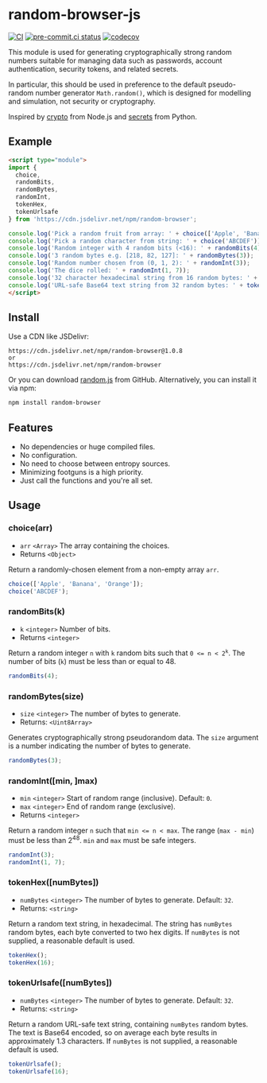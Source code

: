 # random-browser-js
[![CI](https://github.com/oittaa/random-browser-js/actions/workflows/main.yml/badge.svg)](https://github.com/oittaa/random-browser-js/actions/workflows/main.yml)
[![pre-commit.ci status](https://results.pre-commit.ci/badge/github/oittaa/random-browser-js/main.svg)](https://results.pre-commit.ci/latest/github/oittaa/random-browser-js/main)
[![codecov](https://codecov.io/gh/oittaa/random-browser-js/branch/main/graph/badge.svg?token=U0IOMJNWDP)](https://codecov.io/gh/oittaa/random-browser-js)

This module is used for generating cryptographically strong random numbers suitable for managing data such as passwords, account authentication, security tokens, and related secrets.

In particular, this should be used in preference to the default pseudo-random number generator `Math.random()`, which is designed for modelling and simulation, not security or cryptography.

Inspired by [crypto][nodejs-crypto] from Node.js and [secrets][python-secrets] from Python.

## Example

```html
<script type="module">
import {
  choice,
  randomBits,
  randomBytes,
  randomInt,
  tokenHex,
  tokenUrlsafe
} from 'https://cdn.jsdelivr.net/npm/random-browser';

console.log('Pick a random fruit from array: ' + choice(['Apple', 'Banana', 'Orange']));
console.log('Pick a random character from string: ' + choice('ABCDEF'));
console.log('Random integer with 4 random bits (<16): ' + randomBits(4));
console.log('3 random bytes e.g. [218, 82, 127]: ' + randomBytes(3));
console.log('Random number chosen from (0, 1, 2): ' + randomInt(3));
console.log('The dice rolled: ' + randomInt(1, 7));
console.log('32 character hexadecimal string from 16 random bytes: ' + tokenHex(16));
console.log('URL-safe Base64 text string from 32 random bytes: ' + tokenUrlsafe());
</script>
```

## Install

Use a CDN like JSDelivr:
```
https://cdn.jsdelivr.net/npm/random-browser@1.0.8
or
https://cdn.jsdelivr.net/npm/random-browser
```
Or you can download [random.js][random-js-file] from GitHub. Alternatively, you can install it via npm:
```bash
npm install random-browser
```

## Features

* No dependencies or huge compiled files.
* No configuration.
* No need to choose between entropy sources.
* Minimizing footguns is a high priority.
* Just call the functions and you're all set.

## Usage

### choice(arr)
* `arr` `<Array>` The array containing the choices.
* Returns `<Object>`

Return a randomly-chosen element from a non-empty array `arr`.
```javascript
choice(['Apple', 'Banana', 'Orange']);
choice('ABCDEF');
```

### randomBits(k)
* `k` `<integer>` Number of bits.
* Returns `<integer>`

Return a random integer `n` with `k` random bits such that <code>0 &lt;= n &lt; 2<sup>k</sup></code>. The number of bits (`k`) must be less than or equal to 48.
```javascript
randomBits(4);
```

### randomBytes(size)
* `size` `<integer>` The number of bytes to generate.
* Returns: `<Uint8Array>`

Generates cryptographically strong pseudorandom data. The `size` argument is a number indicating the number of bytes to generate.
```javascript
randomBytes(3);
```

### randomInt([min, ]max)
* `min` `<integer>` Start of random range (inclusive). Default: `0`.
* `max` `<integer>` End of random range (exclusive).
* Returns `<integer>`

Return a random integer `n` such that `min <= n < max`. The range (`max - min`) must be less than 2<sup>48</sup>. `min` and `max` must be safe integers.
```javascript
randomInt(3);
randomInt(1, 7);
```

### tokenHex([numBytes])
* `numBytes` `<integer>` The number of bytes to generate. Default: `32`.
* Returns: `<string>`

Return a random text string, in hexadecimal. The string has `numBytes` random bytes, each byte converted to two hex digits. If `numBytes` is not supplied, a reasonable default is used.
```javascript
tokenHex();
tokenHex(16);
```

### tokenUrlsafe([numBytes])
* `numBytes` `<integer>` The number of bytes to generate. Default: `32`.
* Returns: `<string>`

Return a random URL-safe text string, containing `numBytes` random bytes. The text is Base64 encoded, so on average each byte results in approximately 1.3 characters. If `numBytes` is not supplied, a reasonable default is used.
```javascript
tokenUrlsafe();
tokenUrlsafe(16);
```

[nodejs-crypto]: https://nodejs.org/api/crypto.html
[python-secrets]: https://docs.python.org/3/library/secrets.html
[random-js-file]: https://github.com/oittaa/random-browser-js/blob/main/random.js
